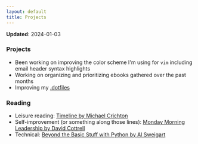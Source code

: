 ```yaml
---
layout: default
title: Projects
---
```


**Updated**: 2024-01-03

### Projects
- Been working on improving the color scheme I'm using for `vim` including email header syntax highlights
- Working on organizing and prioritizing ebooks gathered over the past months
- Improving my [.dotfiles](https://github.com/am401/.dotfiles)

### Reading
- Leisure reading: [Timeline by Michael Crichton](https://www.goodreads.com/book/show/7669.Timeline)
- Self-improvement (or something along those lines): [Monday Morning Leadership by David Cottrell](https://www.goodreads.com/en/book/show/210010)
- Technical: [Beyond the Basic Stuff with Python by Al Sweigart](https://nostarch.com/beyond-basic-stuff-python)
